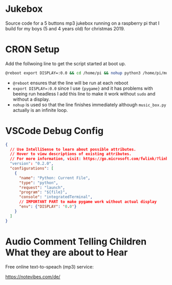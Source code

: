 # Jukebox 

Source code for a 5 buttons mp3 jukebox running on a raspberry pi that I build for my boys (5 and 4 years old) for christmas 2019. 


# CRON Setup 

Add the follwoing line to get the script started at boot up.

```bash
@reboot export DISPLAY=:0.0 && cd /home/pi && nohup python3 /home/pi/musicbox/music_box.py &
```

- `@reboot` ensures that the line will be run at each reboot
- `export DISPLAY=:0.0` since I use `{pygame}` and it has problems with beeing run headless I add this line to make it work without `sudo` and without a display. 
- `nohup` is used so that the line finishes immediately although `music_box.py` actually is an infinite loop.


# VSCode Debug Config

```JSON
{
  // Use IntelliSense to learn about possible attributes.
  // Hover to view descriptions of existing attributes.
  // For more information, visit: https://go.microsoft.com/fwlink/?linkid=830387
  "version": "0.2.0",
  "configurations": [
    {
      "name": "Python: Current File",
      "type": "python",
      "request": "launch",
      "program": "${file}",
      "console": "integratedTerminal",
      // IMPORTANT PART to make pygame work without actual display
      "env": {"DISPLAY": '0.0'}
    }
  ]
}
```


# Audio Comment Telling Children What they are about to Hear

Free online text-to-speach (mp3) service:

https://notevibes.com/de/
